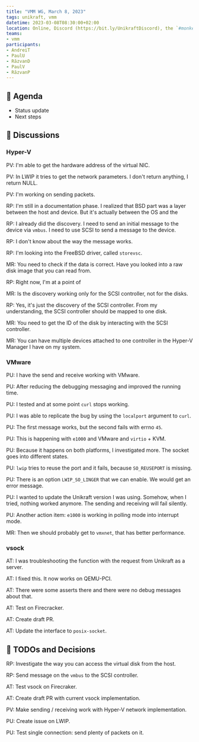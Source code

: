 ```yaml
---
title: "VMM WG, March 8, 2023"
tags: unikraft, vmm
datetime: 2023-03-08T08:30:00+02:00
location: Online, Discord (https://bit.ly/UnikraftDiscord), the `#monkey-business` voice channel
teams:
- vmm
participants:
- AndreiT
- PaulU
- RăzvanD
- PaulV
- RăzvanP
---
```


## :dart: Agenda

- Status update
- Next steps

## :closed_book: Discussions

### Hyper-V

PV: I'm able to get the hardware address of the virtual NIC.

PV: In LWIP it tries to get the network parameters.
I don't return anything, I return NULL.

PV: I'm working on sending packets.

RP: I'm still in a documentation phase.
I realized that BSD part was a layer between the host and device.
But it's actually between the OS and the 

RP: I already did the discovery.
I need to send an initial message to the device via `vmbus`.
I need to use SCSI to send a message to the device.

RP: I don't know about the way the message works.

RP: I'm looking into the FreeBSD driver, called `storevsc`.

MR: You need to check if the data is correct.
Have you looked into a raw disk image that you can read from.

RP: Right now, I'm at a point of 

MR: Is the discovery working only for the SCSI controller, not for the disks.

RP: Yes, it's just the discovery of the SCSI controller.
From my understanding, the SCSI controller should be mapped to one disk.

MR: You need to get the ID of the disk by interacting with the SCSI controller.

MR: You can have multiple devices attached to one controller in the Hyper-V Manager I have on my system.

### VMware

PU: I have the send and receive working with VMware.

PU: After reducing the debugging messaging and improved the running time.

PU: I tested and at some point `curl` stops working.

PU: I was able to replicate the bug by using the `localport` argument to `curl`.

PU: The first message works, but the second fails with errno `45`.

PU: This is happening with `e1000` and VMware and `virtio` + KVM.

PU: Because it happens on both platforms, I investigated more.
The socket goes into different states.

PU: `lwip` tries to reuse the port and it fails, because `SO_REUSEPORT` is missing.

PU: There is an option `LWIP_SO_LINGER` that we can enable.
We would get an error message.

PU: I wanted to update the Unikraft version I was using.
Somehow, when I tried, nothing worked anymore.
The sending and receiving will fail silently.

PU: Another action item: `e1000` is working in polling mode into interrupt mode.

MR: Then we should probably get to `vmxnet`, that has better performance.

### vsock

AT: I was troubleshooting the function with the request from Unikraft as a server.

AT: I fixed this.
It now works on QEMU-PCI.

AT: There were some asserts there and there were no debug messages about that.

AT: Test on Firecracker.

AT: Create draft PR.

AT: Update the interface to `posix-socket`.

## :wrench: TODOs and Decisions

RP: Investigate the way you can access the virtual disk from the host.

RP: Send message on the `vmbus` to the SCSI controller.

AT: Test vsock on Firecraker.

AT: Create draft PR with current vsock implementation.

PV: Make sending / receiving work with Hyper-V network implementation.

PU: Create issue on LWIP.

PU: Test single connection: send plenty of packets on it.
